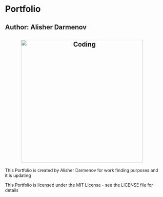 # Portfolio
## Author: Alisher Darmenov

<h2 align="center">
  <img src="https://media.giphy.com/media/26tn33aiTi1jkl6H6/giphy.gif" alt="Coding" width="400px" />
  <br>
</h2>
This Portfolio is created by Alisher Darmenov for work finding purposes and it is updating 

This Portfolio is licensed under the MIT License - see the LICENSE file for details
